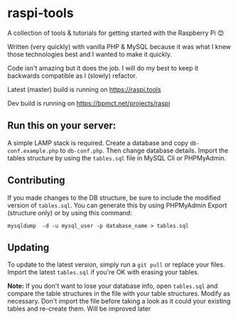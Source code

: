# raspi-tools
A collection of tools &amp; tutorials for getting started with the Raspberry Pi 😊

Written (very quickly) with vanilla PHP & MySQL because it was what I knew those technologies best and I wanted to make it quickly.

Code isn't amazing but it does the job. I will do my best to keep it backwards compatible as I (slowly) refactor.

Latest (master) build is running on https://raspi.tools

Dev build is running on https://bpmct.net/projects/raspi

## Run this on your server:

A simple LAMP stack is required. Create a database and copy `db-conf.example.php` to `db-conf.php`. Then change database details. Import the tables structure by using the `tables.sql` file in MySQL Cli or PHPMyAdmin. 

## Contributing

If you made changes to the DB structure, be sure to include the modified version of `tables.sql`. You can generate this by using PHPMyAdmin Export (structure only) or by using this command:

`mysqldump  -d -u mysql_user -p database_name > tables.sql`

## Updating

To update to the latest version, simply run a `git pull` or replace your files. Import the latest `tables.sql` if you're OK with erasing your tables.

**Note:** If you don't want to lose your database info, open `tables.sql` and compare the table structures in the file with your table structures. Modify as necessary. Don't import the file before taking a look as it could your existing tables and re-create them. Will be improved later
